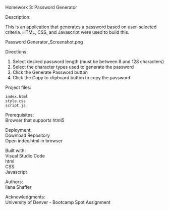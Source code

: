 Homework 3: Password Generator  

Description:  

This is an application that generates a password based on user-selected criteria. HTML, CSS, and Javascript were used to build this.  

Password Generator_Screenshot.png  

Directions:  
1. Select desired password length (must be between 8 and 128 characters)  
2. Select the character types used to generate the password  
3. Click the Generate Password button  
4. Click the Copy to clipboard button to copy the password  

Project files:  

    index.html  
    style.css  
    script.js  

Prerequisites:  
Browser that supports html5

Deployment:  
Download Repository  
Open index.html in browser

Built with:  
Visual Studio Code  
html  
CSS  
Javascript 

Authors:  
Ilana Shaffer

Acknowledgments:  
University of Denver - Bootcamp Spot Assignment